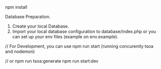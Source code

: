 npm install


Database Preparation.

1. Create your local Database.
2. Import your local database configuration to database/index.php or you can set up your env files (example on env.example).

// For Development, you can use
npm run start (running concurently tsoa and nodemon)


// or
npm run tsoa:generate
npm run start:dev

